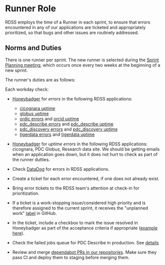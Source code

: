 # Runner Role

RDSS employs the time of a Runner in each sprint, to ensure that errors encountered in any of our applications are ticketed and appropriately prioritized, so that bugs and other issues are routinely addressed.

## Norms and Duties

There is one runner per sprint.  The new runner is selected during the [Sprint Planning meeting](meetings.md), which occurs once every two weeks at the beginning of a new sprint.

The runner's duties are as follows:

Each workday check:

* [Honeybadger](https://app.honeybadger.io/projects) for *errors* in the following RDSS applications:
   * [cicognara uptime](https://app.honeybadger.io/projects/61456/sites)
   * [globus uptime](https://app.honeybadger.io/projects/103564/sites)
   * [ordic errors](https://app.honeybadger.io/projects/114910/faults?q=-is%3Aresolved+-is%3Aignored) and [orcid uptime](https://app.honeybadger.io/projects/114910/faults?q=-is%3Aresolved+-is%3Aignored)
   * [pdc_describe errors](https://app.honeybadger.io/projects/99214/faults?q=-is%3Aresolved+-is%3Aignored&sort=last_seen_asc) and [pdc_describe uptime](https://app.honeybadger.io/projects/99214/sites)
   * [pdc_discovery errors](https://app.honeybadger.io/projects/95072/faults?q=-is%3Aresolved+-is%3Aignored) and [pdc_discovery uptime](https://app.honeybadger.io/projects/95072/sites)
   * [tigerdata errors](https://app.honeybadger.io/projects/113559/faults?q=-is%3Aresolved+-is%3Aignored) and [tigerdata uptime](https://app.honeybadger.io/projects/113559/sites)
* [Honeybadger](https://app.honeybadger.io/projects) for *uptime errors* in the following RDSS applications: cicognara, PDC Globus, Research data site. We should be getting emails when an application goes down, but it does not hurt to check as part of the runner dutties.
* Check [DataDog](https://app.datadoghq.com/logs?saved-view-id=2137895) for errors in RDSS applications.
* Create a ticket for each error encountered, if one does not already exist.
* Bring error tickets to the RDSS team's attention at check-in for prioritization.
* If a ticket is a work-stopping issue/considered high priority and is therefore assigned to the current sprint, it receives the "unplanned work" [label](sprints.md) in GitHub.
* In the ticket, include a checkbox to mark the issue resolved in Honeybadger as part of the acceptance criteria if appropriate ([example here](https://github.com/pulibrary/pdc_describe/issues/1513)).

* Check the failed jobs queue for PDC Describe in production. See [details](https://github.com/pulibrary/pdc_describe/blob/main/docs/sidekiq_jobs.md)

* Review and merge [dependabot PRs in our repositories](https://github.com/pulls?q=is%3Aopen+is%3Apr+draft%3Afalse+repo%3Apulibrary%2Fpdc_describe+repo%3Apulibrary%2Fpdc_discovery+repo%3Apulibrary%2Fannotations_app+repo%3Apulibrary%2Fcicognara-static+repo%3Apulibrary%2Fdataspace_embargo_lifter+repo%3Apulibrary%2Fdspace-cli+repo%3Apulibrary%2Fdspace-development+repo%3Apulibrary%2Fdspace-java+repo%3Apulibrary%2Fdspace-jruby+repo%3Apulibrary%2Fetd_transformer+repo%3Apulibrary%2Foawaiver+repo%3Apulibrary%2Fopenbooks+repo%3Apulibrary%2Fopenpublishing+repo%3Apulibrary%2Fouranos+repo%3Apulibrary%2Frdss-handbook+repo%3Apulibrary%2FSimpleAnnotationServer+repo%3Apulibrary%2Ftiger-data-app+repo%3Apulibrary%2Ftiger-data-experiments+sort%3Acreated-asc+). Make sure they pass CI and deploy them to staging before merging them.
